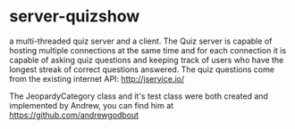 # server-quizshow
a multi-threaded quiz server and a client. The Quiz server is capable of hosting multiple connections at the same time and for each connection it is capable of asking quiz questions and keeping track of users who have the longest streak of correct questions answered. The quiz questions come from the existing internet API: http://jservice.io/

The JeopardyCategory class and it's test class were both created and implemented by Andrew, you can find him at https://github.com/andrewgodbout
